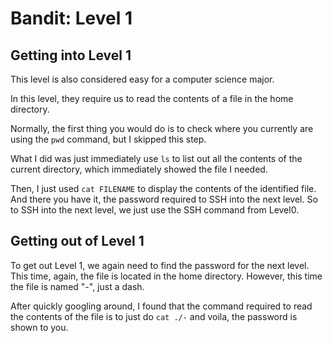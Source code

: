 # Bandit: Level 1 

## Getting into Level 1

This level is also considered easy for a computer science major. 

In this level, they require us to read the contents of a file in the home directory. 

Normally, the first thing you would do is to check where you currently are using the `pwd` command, but I skipped this step. 

What I did was just immediately use `ls` to list out all the contents of the current directory, which immediately showed the file I needed. 

Then, I just used `cat FILENAME` to display the contents of the identified file. And there you have it, the password required to SSH into the next level. So to SSH into the next level, we just use the SSH command from Level0.

## Getting out of Level 1

To get out Level 1, we again need to find the password for the next level. This time, again, the file is located in the home directory. However, this time the file is named "-", just a dash. 

After quickly googling around, I found that the command required to read the contents of the file is to just do `cat ./-` and voila, the password is shown to you. 
